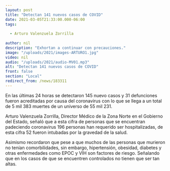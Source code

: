 ```yaml
---
layout: post
title: "Detectan 141 nuevos casos de COVID"
date: 2021-03-05T21:33:00.000-06:00
tags:
  
  - Arturo Valenzuela Zorrilla
  
author: nil
description: "Exhortan a continuar con precauciones."
image: "/uploads/2021/images-ARTURO1.jpg"
video: nil
audio: "/uploads/2021/audio-MV01.mp3"
alt: "Detectan 141 nuevos casos de COVID"
front: false
section: "Local"
redirect_from: /news/183311
---
```


En las últimas 24 horas se detectaron 145 nuevo casos y 31 defunciones fueron acreditadas por causa del coronavirus con lo que se llega a un total de 5 mil 383 muertes de un universo de 55 mil 231.

Arturo Valenzuela Zorrilla, Director Médico de la Zona Norte en el Gobierno del Estado, señaló que a esta cifra de personas que se encuentran padeciendo coronavirus 196 personas han requerido ser hospitalizadas, de esta cifra 52 fueron intubadas por la gravedad de la salud.

Asimismo recordaron que pese a que muchos de las personas que murieron no tenían comorbilidades, sin embargo, hipertensión, obesidad, diabetes y otras enfermedades como EPOC y VIH son factores de riesgo. Señalando que en los casos de que se encuentren controlados no tienen que ser tan altas.
